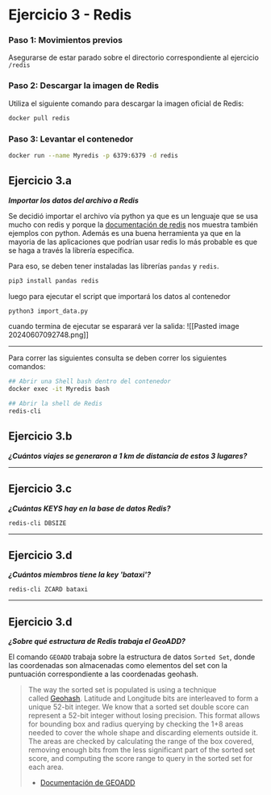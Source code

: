 
# Ejercicio 3 - Redis

### Paso 1: Movimientos previos

Asegurarse de estar parado sobre el directorio correspondiente al ejercicio `/redis`

### Paso 2: Descargar la imagen de Redis
Utiliza el siguiente comando para descargar la imagen oficial de Redis:
```bash
docker pull redis
```

### Paso 3: Levantar el contenedor
```bash
docker run --name Myredis -p 6379:6379 -d redis
```

## Ejercicio 3.a
***Importar los datos del archivo a Redis***

Se decidió importar el archivo vía python ya que es un lenguaje que se usa mucho con redis y porque la [documentación de redis](https://redis.io/docs/latest/develop/data-types/geospatial/) nos muestra también ejemplos con python. Además es una buena herramienta ya que en la mayoria de las aplicaciones que podrían usar redis lo más probable es que se haga a través la librería específica.

Para eso, se deben tener instaladas las librerías `pandas` y `redis`.

```sh
pip3 install pandas redis
```

luego para ejecutar el script que importará los datos al contenedor

```sh
python3 import_data.py
```

cuando termina de ejecutar se esparará ver la salida:
![[Pasted image 20240607092748.png]]


***

Para correr las siguientes consulta se deben correr los siguientes comandos:

```bash
## Abrir una Shell bash dentro del contenedor
docker exec -it Myredis bash 

## Abrir la shell de Redis
redis-cli 
```

## Ejercicio 3.b
***¿Cuántos viajes se generaron a 1 km de distancia de estos 3 lugares?***



***
## Ejercicio 3.c
***¿Cuántas KEYS hay en la base de datos Redis?***

```
redis-cli DBSIZE
```


***
## Ejercicio 3.d
***¿Cuántos miembros tiene la key 'bataxi'?***

```
redis-cli ZCARD bataxi
```
***
## Ejercicio 3.d
***¿Sobre qué estructura de Redis trabaja el GeoADD?***

El comando `GEOADD` trabaja sobre la estructura de datos `Sorted Set`, donde las coordenadas son almacenadas como elementos del set con la puntuación correspondiente a las coordenadas geohash.


> The way the sorted set is populated is using a technique called [Geohash](https://en.wikipedia.org/wiki/Geohash). Latitude and Longitude bits are interleaved to form a unique 52-bit integer. We know that a sorted set double score can represent a 52-bit integer without losing precision.
> This format allows for bounding box and radius querying by checking the 1+8 areas needed to cover the whole shape and discarding elements outside it. The areas are checked by calculating the range of the box covered, removing enough bits from the less significant part of the sorted set score, and computing the score range to query in the sorted set for each area.
> 
> - [Documentación de GEOADD](https://redis.io/docs/latest/commands/geoadd/)
